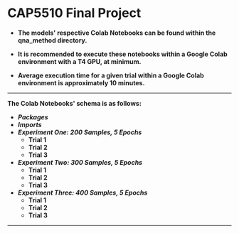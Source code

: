 # CAP5510 Final Project

*  **The models' respective Colab Notebooks can be found within the qna_method directory.**

*  **It is recommended to execute these notebooks within a Google Colab environment with a T4 GPU, at minimum.**

*  **Average execution time for a given trial within a Google Colab environment is approximately 10 minutes.**

___________________________________________________________________________________________________________________________
**The Colab Notebooks' schema is as follows:**
  * **_Packages_**
  * **_Imports_**
  * _**Experiment One: 200 Samples, 5 Epochs**_
    * **Trial 1**
    * **Trial 2**
    * **Trial 3**
  * _**Experiment Two: 300 Samples, 5 Epochs**_
    * **Trial 1**
    * **Trial 2**
    * **Trial 3**
  * _**Experiment Three: 400 Samples, 5 Epochs**_
    * **Trial 1**
    * **Trial 2**
    * **Trial 3**
   
___________________________________________________________________________________________________________________________
